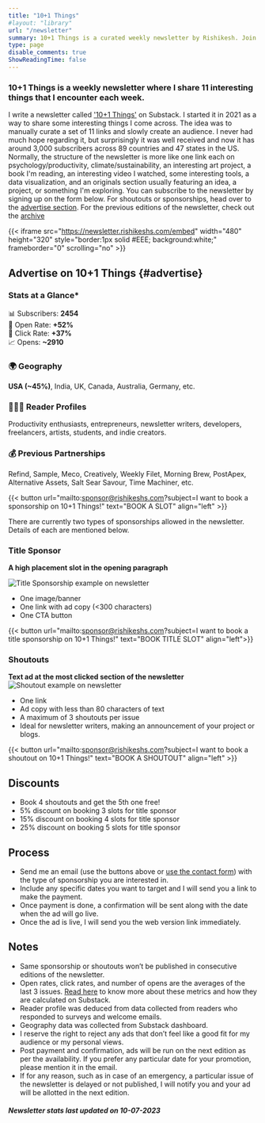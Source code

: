 ```yaml
---
title: "10+1 Things"
#layout: "library"
url: "/newsletter"
summary: 10+1 Things is a curated weekly newsletter by Rishikesh. Join and learn more.
type: page
disable_comments: true
ShowReadingTime: false
---
```


### 10+1 Things is a weekly newsletter where I share 11 interesting things that I encounter each week.


I write a newsletter called ['10+1 Things'](https://newsletter.rishikeshs.com) on Substack. I started it in 2021 as a way to share some interesting things I come across. The idea was to manually curate a set of 11 links and slowly create an audience. I never had much hope regarding it, but surprisingly it was well received and now it has around 3,000 subscribers across 89 countries and 47 states in the US. Normally, the structure of the newsletter is more like one link each on psychology/productivity, climate/sustainability, an interesting art project, a book I'm reading, an interesting video I watched, some interesting tools, a data visualization, and an originals section usually featuring an idea, a project, or something I'm exploring. You can subscribe to the newsletter by signing up on the form below. For shoutouts or sponsorships, head over to the [advertise section](#advertise).
For the previous editions of the newsletter, check out the [archive](https://newsletter.rishikeshs.com/archive)


{{< iframe src="https://newsletter.rishikeshs.com/embed" width="480" height="320" style="border:1px solid #EEE; background:white;" frameborder="0" scrolling="no" >}}


## Advertise on 10+1 Things {#advertise}

### Stats at a Glance*

📊 Subscribers: **2454**  
📧 Open Rate: **+52%**  
🔗 Click Rate: **+37%**  
📈 Opens: **~2910**

### 🌍 Geography
**USA (~45%)**, India, UK, Canada, Australia, Germany, etc.

### 🧑‍🤝‍🧑 Reader Profiles
Productivity enthusiasts, entrepreneurs, newsletter writers, developers, freelancers, artists, students, and indie creators.

### 💰 Previous Partnerships
Refind, Sample, Meco, Creatively, Weekly Filet, Morning Brew, PostApex, Alternative Assets, Salt Sear Savour, Time Machiner, etc.

{{< button url="mailto:sponsor@rishikeshs.com?subject=I want to book a sponsorship on 10+1 Things!" text="BOOK A SLOT" align="left" >}}

There are currently two types of sponsorships allowed in the newsletter. Details of each are mentioned below.

### Title Sponsor
**A high placement slot in the opening paragraph**

![Title Sponsorship example on newsletter](/images/nl_title_sponsor.webp)

- One image/banner
- One link with ad copy (<300 characters)
- One CTA button

{{< button url="mailto:sponsor@rishikeshs.com?subject=I want to book a title sponsorship on 10+1 Things!" text="BOOK TITLE SLOT" align="left">}}


### Shoutouts
**Text ad at the most clicked section of the newsletter**
![Shoutout example on newsletter](/images/nl_shoutout_sponsor.webp)

- One link
- Ad copy with less than 80 characters of text
- A maximum of 3 shoutouts per issue
- Ideal for newsletter writers, making an announcement of your project or blogs.

{{< button url="mailto:sponsor@rishikeshs.com?subject=I want to book a shoutout on 10+1 Things!" text="BOOK A SHOUTOUT" align="left" >}}

## Discounts
- Book 4 shoutouts and get the 5th one free!
- 5% discount on booking 3 slots for title sponsor
- 15% discount on booking 4 slots for title sponsor
- 25% discount on booking 5 slots for title sponsor

## Process
- Send me an email (use the buttons above or [use the contact form](/contact/)) with the type of sponsorship you are interested in.
- Include any specific dates you want to target and I will send you a link to make the payment.
- Once payment is done, a confirmation will be sent along with the date when the ad will go live.
- Once the ad is live, I will send you the web version link immediately.

## Notes
- Same sponsorship or shoutouts won’t be published in consecutive editions of the newsletter.
- Open rates, click rates, and number of opens are the averages of the last 3 issues. [Read here](https://on.substack.com/p/a-guide-to-your-substack-metrics) to know more about these metrics and how they are calculated on Substack.
- Reader profile was deduced from data collected from readers who responded to surveys and welcome emails.
- Geography data was collected from Substack dashboard.
- I reserve the right to reject any ads that don’t feel like a good fit for my audience or my personal views.
- Post payment and confirmation, ads will be run on the next edition as per the availability. If you prefer any particular date for your promotion, please mention it in the email.
- If for any reason, such as in case of an emergency, a particular issue of the newsletter is delayed or not published, I will notify you and your ad will be allotted in the next edition.


##### _Newsletter stats last updated on 10-07-2023_











